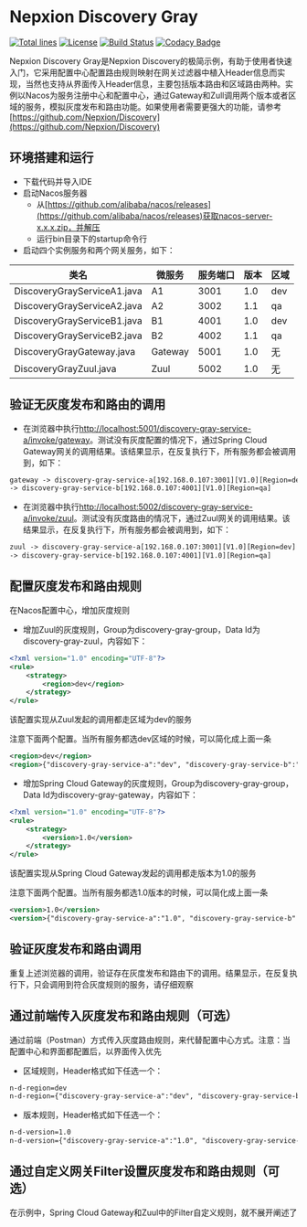 # Nepxion Discovery Gray
[![Total lines](https://tokei.rs/b1/github/Nepxion/DiscoveryGray?category=lines)](https://github.com/Nepxion/DiscoveryGray)
[![License](https://img.shields.io/badge/License-Apache%202.0-blue.svg?label=license)](https://github.com/Nepxion/DiscoveryGray/blob/master/LICENSE)
[![Build Status](https://travis-ci.org/Nepxion/DiscoveryGray.svg?branch=master)](https://travis-ci.org/Nepxion/DiscoveryGray)
[![Codacy Badge](https://api.codacy.com/project/badge/Grade/8e39a24e1be740c58b83fb81763ba317)](https://www.codacy.com/project/HaojunRen/DiscoveryGray/dashboard?utm_source=github.com&amp;utm_medium=referral&amp;utm_content=Nepxion/DiscoveryGray&amp;utm_campaign=Badge_Grade_Dashboard)

Nepxion Discovery Gray是Nepxion Discovery的极简示例，有助于使用者快速入门，它采用配置中心配置路由规则映射在网关过滤器中植入Header信息而实现，当然也支持从界面传入Header信息，主要包括版本路由和区域路由两种。实例以Nacos为服务注册中心和配置中心，通过Gateway和Zull调用两个版本或者区域的服务，模拟灰度发布和路由功能。如果使用者需要更强大的功能，请参考[https://github.com/Nepxion/Discovery](https://github.com/Nepxion/Discovery)

## 环境搭建和运行
- 下载代码并导入IDE
- 启动Nacos服务器
  - 从[https://github.com/alibaba/nacos/releases](https://github.com/alibaba/nacos/releases)获取nacos-server-x.x.x.zip，并解压
  - 运行bin目录下的startup命令行
- 启动四个实例服务和两个网关服务，如下： 

| 类名 | 微服务 | 服务端口 | 版本 | 区域 |
| --- | --- | --- | --- | --- |
| DiscoveryGrayServiceA1.java | A1 | 3001 | 1.0 | dev |
| DiscoveryGrayServiceA2.java | A2 | 3002 | 1.1 | qa |
| DiscoveryGrayServiceB1.java | B1 | 4001 | 1.0 | dev |
| DiscoveryGrayServiceB2.java | B2 | 4002 | 1.1 | qa |
| DiscoveryGrayGateway.java | Gateway | 5001 | 1.0 | 无 |
| DiscoveryGrayZuul.java | Zuul | 5002 | 1.0 | 无 |

## 验证无灰度发布和路由的调用
- 在浏览器中执行[http://localhost:5001/discovery-gray-service-a/invoke/gateway](http://localhost:5001/discovery-gray-service-a/invoke/gateway)。测试没有灰度配置的情况下，通过Spring Cloud Gateway网关的调用结果。该结果显示，在反复执行下，所有服务都会被调用到，如下：
```xml
gateway -> discovery-gray-service-a[192.168.0.107:3001][V1.0][Region=dev] 
-> discovery-gray-service-b[192.168.0.107:4001][V1.0][Region=qa]
```

- 在浏览器中执行[http://localhost:5002/discovery-gray-service-a/invoke/zuul](http://localhost:5002/discovery-gray-service-a/invoke/zuul)。测试没有灰度路由的情况下，通过Zuul网关的调用结果。该结果显示，在反复执行下，所有服务都会被调用到，如下：
```xml
zuul -> discovery-gray-service-a[192.168.0.107:3001][V1.0][Region=dev] 
-> discovery-gray-service-b[192.168.0.107:4001][V1.0][Region=qa]
```

## 配置灰度发布和路由规则
在Nacos配置中心，增加灰度规则

- 增加Zuul的灰度规则，Group为discovery-gray-group，Data Id为discovery-gray-zuul，内容如下：
```xml
<?xml version="1.0" encoding="UTF-8"?>
<rule>
    <strategy>
        <region>dev</region>
    </strategy>
</rule>
```
该配置实现从Zuul发起的调用都走区域为dev的服务

注意下面两个配置。当所有服务都选dev区域的时候，可以简化成上面一条
```xml
<region>dev</region>
<region>{"discovery-gray-service-a":"dev", "discovery-gray-service-b":"dev"}</region>
```

- 增加Spring Cloud Gateway的灰度规则，Group为discovery-gray-group，Data Id为discovery-gray-gateway，内容如下：
```xml
<?xml version="1.0" encoding="UTF-8"?>
<rule>
    <strategy>
        <version>1.0</version>
    </strategy>
</rule>
```
该配置实现从Spring Cloud Gateway发起的调用都走版本为1.0的服务

注意下面两个配置。当所有服务都选1.0版本的时候，可以简化成上面一条
```xml
<version>1.0</version>
<version>{"discovery-gray-service-a":"1.0", "discovery-gray-service-b":"1.0"}</version>
```

## 验证灰度发布和路由调用
重复上述浏览器的调用，验证存在灰度发布和路由下的调用。结果显示，在反复执行下，只会调用到符合灰度规则的服务，请仔细观察

## 通过前端传入灰度发布和路由规则（可选）
通过前端（Postman）方式传入灰度路由规则，来代替配置中心方式。注意：当配置中心和界面都配置后，以界面传入优先

- 区域规则，Header格式如下任选一个：
```xml
n-d-region=dev
n-d-region={"discovery-gray-service-a":"dev", "discovery-gray-service-b":"dev"}
```

- 版本规则，Header格式如下任选一个：
```xml
n-d-version=1.0
n-d-version={"discovery-gray-service-a":"1.0", "discovery-gray-service-b":"1.0"}
```  

## 通过自定义网关Filter设置灰度发布和路由规则（可选）
在示例中，Spring Cloud Gateway和Zuul中的Filter自定义规则，就不展开阐述了